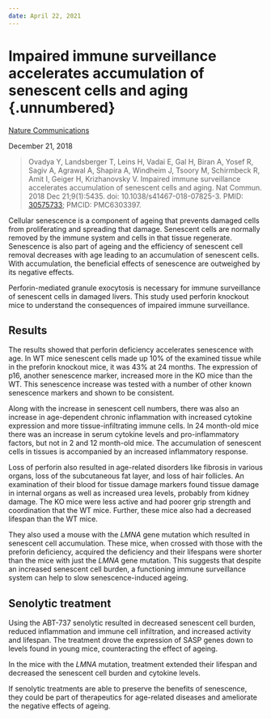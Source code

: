 ```yaml
---
date: April 22, 2021
---
```


# Impaired immune surveillance accelerates accumulation of senescent cells and aging {.unnumbered}

[Nature Communications](https://www.nature.com/articles/s41467-018-07825-3)

December 21, 2018

> Ovadya Y, Landsberger T, Leins H, Vadai E, Gal H, Biran A, Yosef R, Sagiv A,
> Agrawal A, Shapira A, Windheim J, Tsoory M, Schirmbeck R, Amit I, Geiger H,
> Krizhanovsky V. Impaired immune surveillance accelerates accumulation of
> senescent cells and aging. Nat Commun. 2018 Dec 21;9(1):5435. doi:
> 10.1038/s41467-018-07825-3. PMID:
> [30575733](https://pubmed.ncbi.nlm.nih.gov/30575733); PMCID: PMC6303397.

Cellular senescence is a component of ageing that prevents damaged cells from
proliferating and spreading that damage. Senescent cells are normally removed by
the immune system and cells in that tissue regenerate. Senescence is also part
of ageing and the efficiency of senescent cell removal decreases with age
leading to an accumulation of senescent cells. With accumulation, the
beneficial effects of senescence are outweighed by its negative effects.

Perforin-mediated granule exocytosis is necessary for immune surveillance of
senescent cells in damaged livers. This study used perforin knockout mice to
understand the consequences of impaired immune surveillance.

## Results

The results showed that perforin deficiency accelerates senescence with age. In
WT mice senescent cells made up 10% of the examined tissue while in the preforin
knockout mice, it was 43% at 24 months. The expression of p16, another
senescence marker, increased more in the KO mice than the WT. This senescence
increase was tested with a number of other known senescence markers and shown to
be consistent.

Along with the increase in senescent cell numbers, there was also an increase in
age-dependent chronic inflammation with increased cytokine expression and
more tissue-infiltrating immune cells. In 24 month-old mice there was an
increase in serum cytokine levels and pro-inflammatory factors, but not in 2 and
12 month-old mice. The accumulation of senescent cells in tissues is accompanied
by an increased inflammatory response.

Loss of perforin also resulted in age-related disorders like fibrosis in various
organs, loss of the subcutaneous fat layer, and loss of hair follicles. An
examination of their blood for tissue damage markers found tissue damage in
internal organs as well as increased urea levels, probably from kidney damage.
The KO mice were less active and had poorer grip strength and coordination that
the WT mice. Further, these mice also had a decreased lifespan than the WT mice.

They also used a mouse with the *LMNA* gene mutation which resulted in
senescent cell accumulation. These mice, when crossed with those with the
preforin deficiency, acquired the deficiency and their lifespans were shorter
than the mice with just the *LMNA* gene mutation. This suggests that despite an
increased senescent cell burden, a functioning immune surveillance system can
help to slow senescence-induced ageing.

## Senolytic treatment

Using the ABT-737 senolytic resulted in decreased senescent cell burden, reduced
inflammation and immune cell infiltration, and increased activity and lifespan.
The treatment drove the expression of SASP genes down to levels found in young
mice, counteracting the effect of ageing.

In the mice with the *LMNA* mutation, treatment extended their lifespan and
decreased the senescent cell burden and cytokine levels.

If senolytic treatments are able to preserve the benefits of senescence, they
could be part of therapeutics for age-related diseases and ameliorate the
negative effects of ageing.
